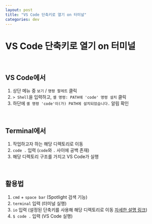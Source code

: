 ```yaml
---
layout: post
title: "VS Code 단축키로 열기 on 터미널"
categories: dev
---
```


# VS Code 단축키로 열기 on 터미널

<br>

## VS Code에서

1. 상단 메뉴 중 `보기` / `명령 팔레트` 클릭
2. `> Shell`을 입력하고, `셸 명령: PATH에 'code' 명령 설치` 클릭
3. 하단에 `셸 명령 'code'이(가) PATH에 설치되었습니다.` 알림 확인

<br>

## Terminal에서

1. 작업하고자 하는 해당 디렉토리로 이동
2. `code .` 입력 (`code`와 `.` 사이에 공백 존재)
3. 해당 디렉토리 구조를 가지고 VS Code가 실행

<br>

## 활용법

1. `cmd` + `space bar` (Spotlight 검색 기능)
2. `terminal` 입력 (터미널 실행)
3. `io` 입력 (설정된 단축키를 사용해 해당 디렉토리로 이동 [자세한 설명 링크](https://dubbsong.github.io/dev/2018/04/18/etc-terminal-alias/))
4. `$ code .` 입력 (VS Code 실행)

<br>